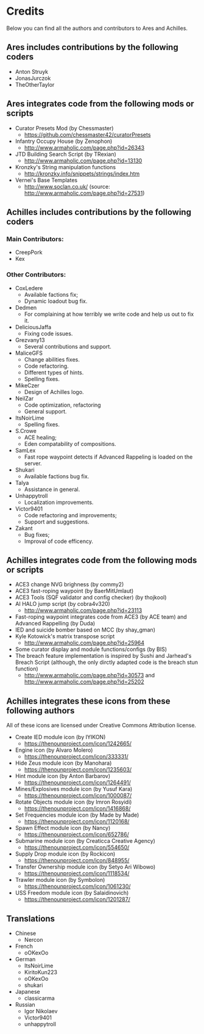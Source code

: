 # Credits
Below you can find all the authors and contributors to Ares and Achilles.

## Ares includes contributions by the following coders
* Anton Struyk
* JonasJurczok
* TheOtherTaylor

## Ares integrates code from the following mods or scripts
* Curator Presets Mod (by Chessmaster)
    - https://github.com/chessmaster42/curatorPresets
* Infantry Occupy House (by Zenophon)
    - http://www.armaholic.com/page.php?id=26343
* JTD Building Search Script (by TRexian)
    - http://www.armaholic.com/page.php?id=13130
* Kronzky's String manipulation functions
    - http://kronzky.info/snippets/strings/index.htm
* Vernei's Base Templates
    - http://www.soclan.co.uk/ (source: http://www.armaholic.com/page.php?id=27531)

## Achilles includes contributions by the following coders
### Main Contributors:
* CreepPork
* Kex

### Other Contributors:
* CoxLedere
    - Available factions fix;
    - Dynamic loadout bug fix.
* Dedmen
    - For complaining at how terribly we write code and help us out to fix it.
* DeliciousJaffa
	- Fixing code issues.
* Grezvany13
    - Several contributions and support.
* MaliceGFS
    - Change abilities fixes.
    - Code refactoring.
    - Different types of hints.
    - Spelling fixes.
* MikeCzer
	- Design of Achilles logo.
* NeilZar
    - Code optimization, refactoring
    - General support.
* ItsNoirLime
    - Spelling fixes.
* S.Crowe
    - ACE healing;
    - Eden compatability of compositions.
* SamLex
    - Fast rope waypoint detects if Advanced Rappeling is loaded on the server.
* Shukari
    - Available factions bug fix.
* Talya
    - Assistance in general.
* Unhappytroll
    - Localization improvements.
* Victor9401
    - Code refactoring and improvements;
    - Support and suggestions.
* Zakant
    - Bug fixes;
    - Improval of code efficency.

## Achilles integrates code from the following mods or scripts
* ACE3 change NVG brighness (by commy2)
* ACE3 fast-roping waypoint (by BaerMitUmlaut)
* ACE3 Tools (SQF validator and config checker) (by thojkool)
* AI HALO jump script (by cobra4v320)
    - http://www.armaholic.com/page.php?id=23113
* Fast-roping waypoint integrates code from ACE3 (by ACE team) and Advanced Rappelling (by Duda)
* IED and suicide bomber based on MCC (by shay_gman)
* Kyle Kotowick's matrix transpose script
    - http://www.armaholic.com/page.php?id=25964
* Some curator display and module functions/configs (by BIS)
* The breach feature implementation is inspired by Sushi and Jarhead's Breach Script (although, the only dirctly adapted code is the breach stun function)
    - http://www.armaholic.com/page.php?id=30573 and http://www.armaholic.com/page.php?id=25202

## Achilles integrates these icons from these following authors
All of these icons are licensed under Creative Commons Attribution license.
* Create IED module icon (by IYIKON)
    - https://thenounproject.com/icon/1242665/
* Engine icon (by Alvaro Molero)
    - https://thenounproject.com/icon/333331/
* Hide Zeus module icon (by Manohara)
    - https://thenounproject.com/icon/1235603/
* Hint module icon (by Anton Barbarov)
    - https://thenounproject.com/icon/1264491/
* Mines/Explosives module icon (by Yusuf Kara)
    - https://thenounproject.com/icon/1000087/
* Rotate Objects module icon (by Imron Rosyidi)
    - https://thenounproject.com/icon/1416868/ 
* Set Frequencies module icon (by Made by Made)
    - https://thenounproject.com/icon/1120168/
* Spawn Effect module icon (by Nancy)
    - https://thenounproject.com/icon/652786/
* Submarine module icon (by Creaticca Creative Agency)
    - https://thenounproject.com/icon/554650/
* Supply Drop module icon (by Rockicon)
    - https://thenounproject.com/icon/848955/
* Transfer Ownership module icon (by Setyo Ari Wibowo)
    - https://thenounproject.com/icon/1118534/
* Trawler module icon (by Symbolon)
    - https://thenounproject.com/icon/1061230/
* USS Freedom module icon (by Salaidinovich)
    - https://thenounproject.com/icon/1201287/

## Translations
* Chinese
	- Nercon
* French
    - oOKexOo
* German
	- ItsNoirLime
    - KiritoKun223
    - oOKexOo
    - shukari
* Japanese
    - classicarma
* Russian
    - Igor Nikolaev
    - Victor9401
    - unhappytroll
